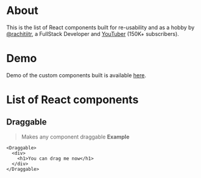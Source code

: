 # About
This is the list of React components built for re-usability and as a hobby by [@rachitiitr](https://linkedin.com/in/rachitiitr), a FullStack Developer and [YouTuber](https://youtube.com/rachitjain) (150K+ subscribers).

# Demo
Demo of the custom components built is available [here](https://rachitiitr.github.io/react-components/).
# List of React components

## Draggable
> Makes any component draggable
**Example**
```javscript
<Draggable>
  <div>
    <h1>You can drag me now</h1>
  </div>
</Draggable>
```